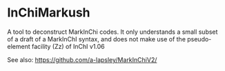 # InChiMarkush

A tool to deconstruct MarkInChi codes. It only understands a small subset of a draft of a MarkInChI syntax, and does not make use of the pseudo-element facility (Zz) of InChI v1.06

See also: 
https://github.com/a-lapsley/MarkInChiV2/

